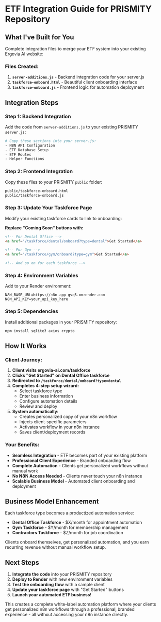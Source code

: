 # ETF Integration Guide for PRISMITY Repository

## What I've Built for You

Complete integration files to merge your ETF system into your existing Ergovia AI website:

### Files Created:
1. **`server-additions.js`** - Backend integration code for your server.js
2. **`taskforce-onboard.html`** - Beautiful client onboarding interface
3. **`taskforce-onboard.js`** - Frontend logic for automation deployment

## Integration Steps

### Step 1: Backend Integration
Add the code from `server-additions.js` to your existing PRISMITY `server.js`:

```bash
# Copy these sections into your server.js:
- N8N API Configuration
- ETF Database Setup  
- ETF Routes
- Helper Functions
```

### Step 2: Frontend Integration
Copy these files to your PRISMITY `public` folder:
```bash
public/taskforce-onboard.html
public/taskforce-onboard.js
```

### Step 3: Update Your Taskforce Page
Modify your existing taskforce cards to link to onboarding:

**Replace "Coming Soon" buttons with:**
```html
<!-- For Dental Office -->
<a href="/taskforce/dental/onboard?type=dental">Get Started</a>

<!-- For Gym -->  
<a href="/taskforce/gym/onboard?type=gym">Get Started</a>

<!-- And so on for each taskforce -->
```

### Step 4: Environment Variables
Add to your Render environment:
```
N8N_BASE_URL=https://n8n-app-gvq5.onrender.com
N8N_API_KEY=your_api_key_here
```

### Step 5: Dependencies
Install additional packages in your PRISMITY repository:
```bash
npm install sqlite3 axios crypto
```

## How It Works

### Client Journey:
1. **Client visits ergovia-ai.com/taskforce**
2. **Clicks "Get Started" on Dental Office taskforce**  
3. **Redirected to `/taskforce/dental/onboard?type=dental`**
4. **Completes 4-step setup wizard:**
   - Select taskforce type
   - Enter business information
   - Configure automation details
   - Review and deploy
5. **System automatically:**
   - Creates personalized copy of your n8n workflow
   - Injects client-specific parameters
   - Activates workflow in your n8n instance
   - Saves client/deployment records

### Your Benefits:
- **Seamless Integration** - ETF becomes part of your existing platform
- **Professional Client Experience** - Branded onboarding flow
- **Complete Automation** - Clients get personalized workflows without manual work
- **No N8N Access Needed** - Clients never touch your n8n instance
- **Scalable Business Model** - Automated client onboarding and deployment

## Business Model Enhancement

Each taskforce type becomes a productized automation service:

- **Dental Office Taskforce** - $X/month for appointment automation
- **Gym Taskforce** - $Y/month for membership management  
- **Contractors Taskforce** - $Z/month for job coordination

Clients onboard themselves, get personalized automation, and you earn recurring revenue without manual workflow setup.

## Next Steps

1. **Integrate the code** into your PRISMITY repository
2. **Deploy to Render** with new environment variables
3. **Test the onboarding flow** with a sample client
4. **Update your taskforce page** with "Get Started" buttons
5. **Launch your automated ETF business!**

This creates a complete white-label automation platform where your clients get personalized n8n workflows through a professional, branded experience - all without accessing your n8n instance directly.